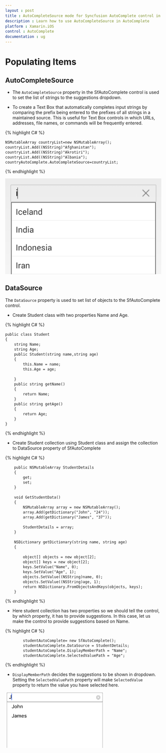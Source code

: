 ```yaml
---
layout : post
title : AutoCompleteSource mode for Syncfusion AutoComplete control in Xamarin.iOS
description : Learn how to use AutoCompleteSource in AutoComplete
platform : Xamarin.iOS 
control : AutoComplete
documentation : ug
---
```


# Populating Items

## AutoCompleteSource 

* The `AutoCompleteSource` property in the SfAutoComplete control is used to set the list of strings to the suggestions dropdown.

* To create a Text Box that automatically completes input strings by comparing the prefix being entered to the prefixes of all strings in a maintained source. This is useful for Text Box controls in which URLs, addresses, file names, or commands will be frequently entered.


{% highlight C# %}

	NSMutableArray countryList=new NSMutableArray();
	countryList.Add((NSString)"Afghanistan");
	countryList.Add((NSString)"Akrotiri");
	countryList.Add((NSString)"Albania"); 
	countryAutoComplete.AutoCompleteSource=countryList;

{% endhighlight %}


![](images/autocompletesource.png)

## DataSource

The `DataSource` property is used to set list of objects to the SfAutoComplete control. 

* Create Student class with two properties Name and Age.

{% highlight C# %}

	public class Student
	{
		string Name;
		string Age;
		public Student(string name,string age)
		{
			this.Name = name;
			this.Age = age;

		}
		public string getName()
		{
			return Name;
		}
		public string getAge()
		{
			return Age;
		}
	}
{% endhighlight %}

* Create Student collection using Student class and assign the collection to DataSource property of SfAutoComplete

{% highlight C# %}

		public NSMutableArray StudentDetails
		{
			get;
			set;
		}

		void GetStudentData()
		{
			NSMutableArray array = new NSMutableArray();
			array.Add(getDictionary("John", "24"));
			array.Add(getDictionary("James", "37"));

			StudentDetails = array;
		}

		NSDictionary getDictionary(string name, string age)
		{

			object[] objects = new object[2];
			object[] keys = new object[2];
			keys.SetValue("Name", 0);
			keys.SetValue("Age", 1);
			objects.SetValue((NSString)name, 0);
			objects.SetValue((NSString)age, 1);
			return NSDictionary.FromObjectsAndKeys(objects, keys);
		}

		
{% endhighlight %}

* Here student collection has two properties so we should tell the control, by which property, it has to provide suggestions. In this case, let us make the control to provide suggestions based on Name.

{% highlight C# %}

			studentAutoComplete= new SfAutoComplete();
			studentAutoComplete.DataSource = StudentDetails;
			studentAutoComplete.DisplayMemberPath = "Name";
			studentAutoComplete.SelectedValuePath = "Age";

{% endhighlight %}

* `DisplayMemberPath` decides the suggestions to be shown in dropdown. Setting the `SelectedValuePath` property will make `SelectedValue` property to return the value you have selected here. 

![](images/datasource.png)
